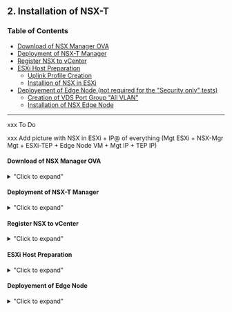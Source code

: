 
## 2. Installation of NSX-T

### Table of Contents  
- [Download of NSX Manager OVA](#Download-of-NSX-Manager-OVA)
- [Deployment of NSX-T Manager](#Deployment-of-NSX-T-Manager)
- [Register NSX to vCenter](#Register-NSX-to-vCenter)
- [ESXi Host Preparation](#ESXi-Host-Preparation)
  - [Uplink Profile Creation](#Uplink-Profile-Creation)
  - [Installion of NSX in ESXi](#Installion-of-NSX-in-ESXi)
- [Deployement of Edge Node (not required for the "Security only" tests)](#Deployement-of-Edge-Node)
  - [Creation of VDS Port Group "All VLAN"](#creation-of-vds-port-group-all-vlan)
  - [Installation of NSX Edge Node](#Installation-of-NSX-Edge-Node)

---


xxx To Do

xxx Add picture with NSX in ESXi + IP@ of everything (Mgt ESXi + NSX-Mgr Mgt + ESXi-TEP + Edge Node VM + Mgt IP + TEP IP)


#### Download of NSX Manager OVA
<details>
<summary>"Click to expand"</summary>

</details>


#### Deployment of NSX-T Manager
<details>
<summary>"Click to expand"</summary>

</details>


#### Register NSX to vCenter
<details>
<summary>"Click to expand"</summary>

</details>


#### ESXi Host Preparation
<details>
<summary>"Click to expand"</summary>

##### Uplink Profile Creation

##### Installion of NSX in ESXi

</details>


#### Deployement of Edge Node
<details>
<summary>"Click to expand"</summary>

##### Creation of VDS Port Group "All VLAN"

##### Installation of NSX Edge Node

</details>


